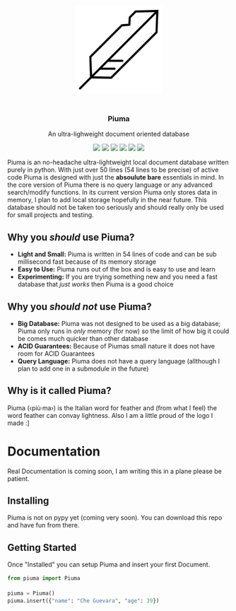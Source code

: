 <div align="center">
	<img width="200" height="200" style="margin: 20px" src="https://raw.githubusercontent.com/Emit07/piuma/master/logo/piuma.png">
</div>

<span align="center">
	<h3 align="center">Piuma</h3>
	<p align="center">An ultra-lighweight document oriented database</p>
</span>

<div align="center">
	<img src="https://img.shields.io/badge/version-v1.0.0-green?style=flat-square">
	<img src="https://img.shields.io/badge/test%20coverage-100%25-green?style=flat-square">
	<img src="https://img.shields.io/badge/docs%20coverage-100%25-green?style=flat-square">
	<img src="https://img.shields.io/badge/lines-54-green?style=flat-square">
	<img src="https://shields.io/github/size/Emit07/piuma/piuma/piuma.py?style=flat-square">
	<img src="https://shields.io/github/license/emit07/piuma?style=flat-square">
</div>

Piuma is an no-headache ultra-lightweight local document database written purely in python. With just over 50 lines (54 lines to be precise) of active code Piuma is designed with just the **absoulute bare** essentials in mind. In the core version of Piuma there is no query language or any advanced search/modify functions. In its current version Piuma only stores data in memory, I plan to add local storage hopefully in the near future. This database should not be taken too seriously and should really only be used for small projects and testing.

## Why you *should* use Piuma?
* **Light and Small:** Piuma is written in 54 lines of code and can be sub millisecond fast because of its memory storage
* **Easy to Use:** Piuma runs out of the box and is easy to use and learn
* **Experimenting:** If you are trying something new and you need a fast database that *just works* then Piuma is a good choice

## Why you *should not* use Piuma?
* **Big Database:** Piuma was not designed to be used as a big database; Piuma only runs in *only* memory (for now) so the limit of how big it could be comes much quicker than other database
* **ACID Guarantees:** Because of Piumas small nature it does not have room for ACID Guarantees
* **Query Language:** Piuma does not have a query language (allthough I plan to add one in a submodule in the future)

## Why is it called Piuma?

Piuma (‹più·ma›) is the Italian word for feather and (from what I feel) the word feather can convay lightness. Also I am a little proud of the logo I made :]

# Documentation

Real Documentation is coming soon, I am writing this in a plane please be patient.

## Installing

Piuma is not on pypy yet (coming very soon). You can download this repo and have fun from there.

## Getting Started 

Once "Installed" you can setup Piuma and insert your first Document. 

```python
from piuma import Piuma

piuma = Piuma()
piuma.insert({"name": "Che Guevara", "age": 39})
```


